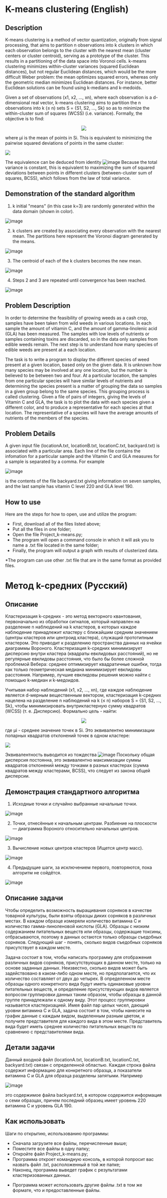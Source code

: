 # K-means clustering (English)

## Description

K-means clustering is a method of vector quantization, originally from signal processing, that aims to partition n observations into k clusters in which each observation belongs to the cluster with the nearest mean (cluster centers or cluster centroid), serving as a prototype of the cluster. This results in a partitioning of the data space into Voronoi cells. k-means clustering minimizes within-cluster variances (squared Euclidean distances), but not regular Euclidean distances, which would be the more difficult Weber problem: the mean optimizes squared errors, whereas only the geometric median minimizes Euclidean distances. For instance, better Euclidean solutions can be found using k-medians and k-medoids.

Given a set of observations (x1, x2, ..., xn), where each observation is a d-dimensional real vector, k-means clustering aims to partition the n observations into k (≤ n) sets S = {S1, S2, ..., Sk} so as to minimize the within-cluster sum of squares (WCSS) (i.e. variance). Formally, the objective is to find:     

<p align="center">
  <img src="https://user-images.githubusercontent.com/86201781/125795860-980f8c22-4fb9-4724-b292-20dee2ed2200.png">
</p>

where μi is the mean of points in Si. This is equivalent to minimizing the pairwise squared deviations of points in the same cluster:


<img src = "https://user-images.githubusercontent.com/86201781/125796322-5150670a-90f0-41f1-a3a2-b1755b224b96.png">



The equivalence can be deduced from identity     ![image](https://user-images.githubusercontent.com/86201781/125796366-f9a360b8-2e66-466d-bf11-bd9fabd4f71b.png)     Because the total variance is constant, this is equivalent to maximizing the sum of squared deviations between points in different clusters (between-cluster sum of squares, BCSS), which follows from the law of total variance.

## Demonstration of the standard algorithm
1. k initial "means" (in this case k=3) are randomly generated within the data domain (shown in color).

![image](https://user-images.githubusercontent.com/86201781/125801421-a4b2c12e-3928-41d0-ac8e-a1cac84c38f2.png)

2. k clusters are created by associating every observation with the nearest mean. The partitions here represent the Voronoi diagram generated by the means.

![image](https://user-images.githubusercontent.com/86201781/125801624-1ce03d9f-e55e-4396-9568-57f120369fd1.png)

3. The centroid of each of the k clusters becomes the new mean.

![image](https://user-images.githubusercontent.com/86201781/125801948-1ee19df0-b7d0-4571-b005-51dbe88bc9f0.png)

4. Steps 2 and 3 are repeated until convergence has been reached.

![image](https://user-images.githubusercontent.com/86201781/125801974-db15f177-6749-4d34-9e72-aca049fa76d4.png)

## Problem Description

In order to determine the feasibility of growing weeds as a cash crop, samples have been
taken from wild weeds in various locations. In each sample the amount of vitiamin C, and the amount
of gamma-linolenic acid (GLA) has been measured. The samples with low levels of nutrients or samples
containing toxins are discarded, so in the data only samples from edible weeds remain. The next step is to
understand how many species of edible weeds are present at a each location.

The task  is to write a program to display the different species of weed present at a
given location, based only on the given data. It is unknown how many species may be involved at any one
location, but the number is believed to be between two and four. At a particular location, the samples from
one particular species will have similar levels of nutrients and determining the species present is a matter
of grouping the data so samples in a given group belong to the same species. This grouping process is
called clustering. Given a file of pairs of integers, giving the levels of Vitamin C and GLA, the task is to
plot the data with each species given a different color, and to produce a representative for each species at
that location. The representative of a species will have the average amounts of nutrients of the members
of the species.

## Problem Details

A given input file (locationA.txt, locationB.txt, locationC.txt, backyard.txt) is associated with a particular area. Each line of the file contains the infomation for a particular sample and the Vitamin C and GLA measures for a sample is separated by a comma. For example

![image](https://user-images.githubusercontent.com/86201781/125835746-2666ac69-9b30-4650-b2d6-58a5c2a41748.png)

is the contents of the file backyard.txt giving information on seven samples, and the last sample has
vitamin C level 220 and GLA level 190.

## How to use

Here are the steps for how to open, use and utilize the program:
- First, download all of the files listed above;
- Put all the files in one folder;
- Open the file Project_k-means.py;
- The program will open a command console in which it will ask you to name a .txt file located in the same folder;
- Finally, the program will output a graph with results of clusterized data.


*The program can use other .txt file that are in the same format as provided files.



# Метод k-средних (Русский)

## Описание

Кластеризация k-средних - это метод векторного квантования, первоначально из обработки сигналов, который направлен на разделение n наблюдений на k кластеров, в которых каждое наблюдение принадлежит кластеру с ближайшим средним значением (центры кластеров или центроид кластера), служащий прототипным кластером. Это приводит к разделению пространства данных на ячейки диаграммы Вороного. Кластеризация k-средних минимизирует дисперсию внутри кластера (квадраты евклидовых расстояний), но не регулярные евклидовы расстояния, что было бы более сложной проблемой Вебера: среднее оптимизирует квадратичные ошибки, тогда как только геометрическая медиана минимизирует евклидовы расстояния. Например, лучшие евклидовы решения можно найти с помощью k-медиан и k-медоидов.

Учитывая набор наблюдений (x1, x2, ..., xn), где каждое наблюдение является d-мерным вещественным вектором, кластеризация k-средних нацелена на разделение n наблюдений на k (≤ n) наборов S = {S1, S2, ..., Sk}, чтобы минимизировать внутрикластерную сумму квадратов (WCSS) (т. е. Дисперсию). Формально цель - найти:

<p align="center">
  <img src="https://user-images.githubusercontent.com/86201781/125795860-980f8c22-4fb9-4724-b292-20dee2ed2200.png">
</p>

где μi - среднее значение точек в Si. Это эквивалентно минимизации попарных квадратов отклонений точек в одном кластере:

<img src = "https://user-images.githubusercontent.com/86201781/125796322-5150670a-90f0-41f1-a3a2-b1755b224b96.png">

Эквивалентность выводится из тождества  ![image](https://user-images.githubusercontent.com/86201781/125796366-f9a360b8-2e66-466d-bf11-bd9fabd4f71b.png)  Поскольку общая дисперсия постоянна, это эквивалентно максимизации суммы квадратов отклонений между точками в разных кластерах (сумма квадратов между кластерами, BCSS), что следует из закона общей дисперсии.

## Демонстрация стандартного алгоритма
1. Исходные точки и случайно выбранные начальные точки.

![image](https://user-images.githubusercontent.com/86201781/125801421-a4b2c12e-3928-41d0-ac8e-a1cac84c38f2.png)

2. Точки, отнесённые к начальным центрам. Разбиение на плоскости — диаграмма Вороного относительно начальных центров.

![image](https://user-images.githubusercontent.com/86201781/125801624-1ce03d9f-e55e-4396-9568-57f120369fd1.png)

3. Вычисление новых центров кластеров (Ищется центр масс).

![image](https://user-images.githubusercontent.com/86201781/125801948-1ee19df0-b7d0-4571-b005-51dbe88bc9f0.png)

4. Предыдущие шаги, за исключением первого, повторяются, пока алгоритм не сойдётся.

![image](https://user-images.githubusercontent.com/86201781/125801974-db15f177-6749-4d34-9e72-aca049fa76d4.png)

## Описание задачи

Чтобы определить возможность выращивания сорняков в качестве товарной культуры, были взяты образцы диких сорняков в различных местах. В каждом образце измеряли количество витамина С и количество гамма-линоленовой кислоты (GLA). Образцы с низким содержанием питательных веществ или образцы, содержащие токсины, отбрасываются, поэтому в данных остаются только образцы съедобных сорняков. Следующий шаг - понять, сколько видов съедобных сорняков присутствует в каждом месте.

Задача состоит в том, чтобы написать программу для отображения различных видов сорняков, присутствующих в данном месте, только на основе заданных данных. Неизвестно, сколько видов может быть задействовано в каком-либо одном месте, но предполагается, что их количество составляет от двух до четырех. В определенном месте образцы одного конкретного вида будут иметь одинаковые уровни питательных веществ, и определение присутствующих видов является вопросом
группировки данных таким образом, чтобы образцы в данной группе принадлежали к одному виду. Этот процесс группировки называется кластеризацией. Имея файл пар целых чисел, дающий уровни витамина C и GLA, задача состоит в том, чтобы
нанесите на график данные с каждым видом, выделенным разным цветом, и получите представителя для каждого вида в этом месте. Представитель вида будет иметь среднее количество питательных веществ по сравнению с представителями вида.

## Детали задачи

Данный входной файл (locationA.txt, locationB.txt, locationC.txt, backyard.txt) связан с определенной областью. Каждая строка файла содержит информацию для конкретного образца, а показатели витамина C и GLA для образца разделены запятыми. Например

![image](https://user-images.githubusercontent.com/86201781/125835746-2666ac69-9b30-4650-b2d6-58a5c2a41748.png)

это содержимое файла backyard.txt, в котором содержится информация о семи образцах, причем последний образец имеет уровень 220 витамина C и уровень GLA 190.

## Как использовать

Шаги по открытию, использованию программы:
- Сначала загрузите все файлы, перечисленные выше;
- Поместите все файлы в одну папку;
- Откройте файл Project_k-means.py;
- Программа откроет командную консоль, в которой попросит вас назвать файл .txt, расположенный в той же папке;
- Наконец, программа выведет график с результатами кластеризованных данных.

* Программа может использовать другие файлы .txt в том же формате, что и предоставленные файлы.
